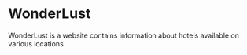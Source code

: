 # WonderLust
WonderLust is a website contains information about hotels available on various locations
